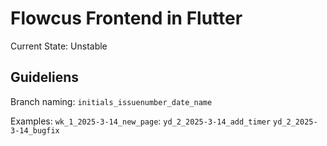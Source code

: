 # Flowcus Frontend in Flutter

Current State: Unstable

## Guideliens

Branch naming:
`initials_issuenumber_date_name`

Examples:
`wk_1_2025-3-14_new_page`:
`yd_2_2025-3-14_add_timer`
`yd_2_2025-3-14_bugfix`
